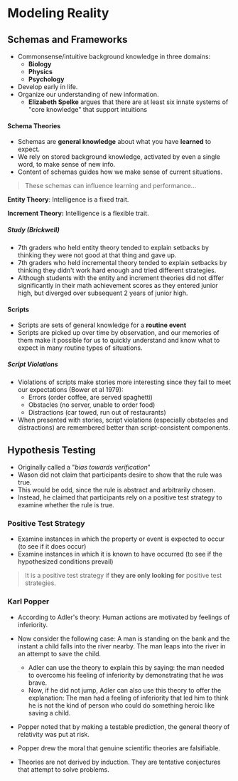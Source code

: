 # Modeling Reality

## Schemas and Frameworks

- Commonsense/intuitive background knowledge in three domains:
	- **Biology**
	- **Physics**
	- **Psychology**
- Develop early in life.
- Organize our understanding of new information.
	- **Elizabeth Spelke** argues that there are at least six innate systems of "core knowledge" that support intuitions

#### Schema Theories
- Schemas are **general knowledge** about what you have **learned** to expect.
- We rely on stored background knowledge, activated by even a single word, to make sense of new info.
- Content of schemas guides how we make sense of current situations.

> These schemas can influence learning and performance...


**Entity Theory**: Intelligence is a fixed trait.

**Increment Theory:** Intelligence is a flexible trait.

##### Study (Brickwell)
- 7th graders who held entity theory tended to explain setbacks by thinking they were not good at that thing and gave up.
- 7th graders who held incremental theory tended to explain setbacks by thinking they didn't work hard enough and tried different strategies.
- Although students with the entity and increment theories did not differ significantly in their math achievement scores as they entered junior high, but diverged over subsequent 2 years of junior high.

#### Scripts
- Scripts are sets of general knowledge for a **routine event**
- Scripts are picked up over time by observation, and our memories of them make it possible for us to quickly understand and know what to expect in many routine types of situations.

##### Script Violations
- Violations of scripts make stories more interesting since they fail to meet our expectations (Bower et al 1979):
	- Errors (order coffee, are served spaghetti)
	- Obstacles (no server, unable to order food)
	- Distractions (car towed, run out of restaurants)
- When presented with stories, script violations (especially obstacles and distractions) are remembered better than script-consistent components.

## Hypothesis Testing
- Originally called a "*bias towards verification*"
- Wason did not claim that participants desire to show that the rule was true.
- This would be odd, since the rule is abstract and arbitrarily chosen.
- Instead, he claimed that participants rely on a positive test strategy to examine whether the rule is true.

### Positive Test Strategy
- Examine instances in which the property or event is expected to occur (to see if it does occur)
- Examine instances in which it is known to have occurred (to see if the hypothesized conditions prevail)

> It is a positive test strategy if **they are only looking for** positive test strategies.

### Karl Popper
- According to Adler's theory: Human actions are motivated by feelings of inferiority.
- Now consider the following case: A man is standing on the bank and the instant a child falls into the river nearby. The man leaps into the river in an attempt to save the child.
	- Adler can use the theory to explain this by saying: the man needed to overcome his feeling of inferiority by demonstrating that he was brave.
	- Now, if he did not jump, Adler can also use this theory to offer the explanation: The man had a feeling of inferiority that led him to think he is not the kind of person who could do something heroic like saving a child.

- Popper noted that by making a testable prediction, the general theory of relativity was put at risk.
- Popper drew the moral that genuine scientific theories are falsifiable.
- Theories are not derived by induction. They are tentative conjectures that attempt to solve problems.

